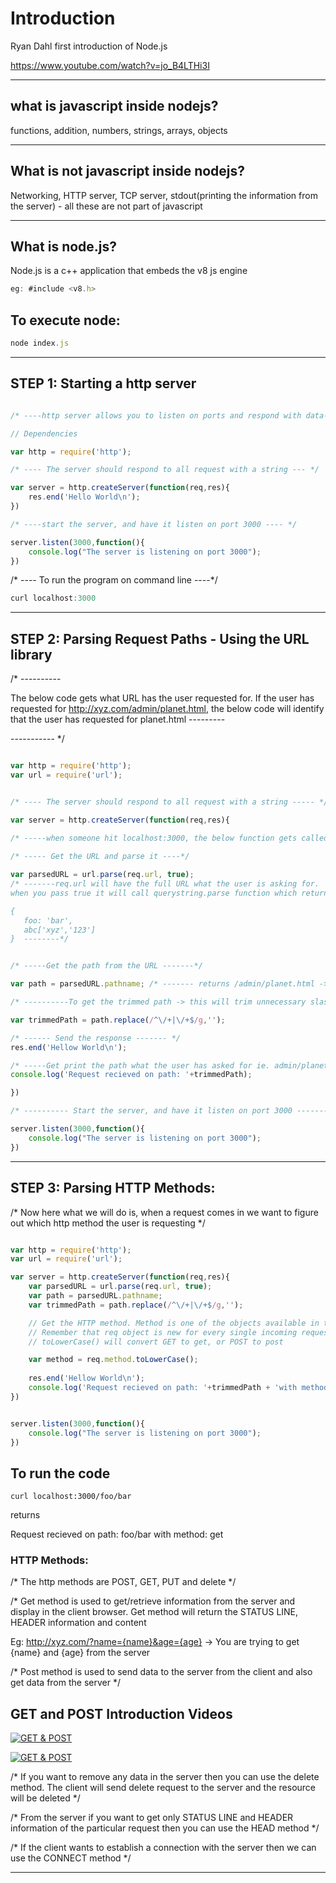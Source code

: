 # Introduction

Ryan Dahl first introduction of Node.js

https://www.youtube.com/watch?v=jo_B4LTHi3I

---

## what is javascript inside nodejs?

functions, addition, numbers, strings, arrays, objects

---

## What is not javascript inside nodejs?

Networking, HTTP server, TCP server, stdout(printing the information from the server) - all these are not part of javascript

---

## What is node.js?

Node.js is a c++ application that embeds the v8 js engine

```Javascript
eg: #include <v8.h>
```

## To execute node:

```Javascript
node index.js
```

---

## STEP 1: Starting a http server

```Javascript

/* ----http server allows you to listen on ports and respond with data--- */

// Dependencies

var http = require('http');

/* ---- The server should respond to all request with a string --- */

var server = http.createServer(function(req,res){
	res.end('Hello World\n');
})

/* ----start the server, and have it listen on port 3000 ---- */

server.listen(3000,function(){
	console.log("The server is listening on port 3000");
})

```

/* ---- To run the program on command line ----*/

```Javascript
curl localhost:3000
```

---

## STEP 2: Parsing Request Paths - Using the URL library

/* ---------- 

The below code gets what URL has the user requested for. If the user has requested for http://xyz.com/admin/planet.html, the below code will identify that the user has requested for planet.html ---------

----------- */


```Javascript

var http = require('http');
var url = require('url');


/* ---- The server should respond to all request with a string ----- */

var server = http.createServer(function(req,res){

/* -----when someone hit localhost:3000, the below function gets called and when each time this function gets called req and res is brand new every time. req object contains a whole bunch of information on what that user is asking for ------ */
	
/* ----- Get the URL and parse it ----*/

var parsedURL = url.parse(req.url, true); 
/* -------req.url will have the full URL what the user is asking for.
when you pass true it will call querystring.parse function which returns the query string 'foo=bar&abc=xyz&abc=123' returns as

{
   foo: 'bar',
   abc['xyz','123']
}  --------*/


/* -----Get the path from the URL -------*/

var path = parsedURL.pathname; /* ------- returns /admin/planet.html -> this is an untrimmed path ------ */

/* ----------To get the trimmed path -> this will trim unnecessary slashes(/) from the URL -------- */

var trimmedPath = path.replace(/^\/+|\/+$/g,'');

/* ------ Send the response ------- */
res.end('Hellow World\n');

/* -----Get print the path what the user has asked for ie. admin/planet.html -------*/
console.log('Request recieved on path: '+trimmedPath);

})

/* ---------- Start the server, and have it listen on port 3000 -------- */

server.listen(3000,function(){
	console.log("The server is listening on port 3000");
})

``` 

---

## STEP 3: Parsing HTTP Methods: 

/* Now here what we will do is, when a request comes in we want to figure out which http method the user is requesting */

```Javascript

var http = require('http');
var url = require('url');

var server = http.createServer(function(req,res){
    var parsedURL = url.parse(req.url, true);
    var path = parsedURL.pathname; 
    var trimmedPath = path.replace(/^\/+|\/+$/g,'');

    // Get the HTTP method. Method is one of the objects available in the req object. 
    // Remember that req object is new for every single incoming request
    // toLowerCase() will convert GET to get, or POST to post

    var method = req.method.toLowerCase();
   
    res.end('Hellow World\n');
    console.log('Request recieved on path: '+trimmedPath + 'with method: ' + method);
})


server.listen(3000,function(){
    console.log("The server is listening on port 3000");
})

```

## To run the code

```
curl localhost:3000/foo/bar

```

returns

Request recieved on path: foo/bar with method: get

### HTTP Methods: 

/* The http methods are POST, GET, PUT and delete */

/* Get method is used to get/retrieve information from the server and display in the client browser. Get method will return the STATUS LINE, HEADER information and content

   Eg: http://xyz.com/?name={name}&age={age} -> You are trying to get {name} and {age} from the server

/* Post method is used to send data to the server from the client and also get data from the server */

## GET and POST Introduction Videos

[![GET & POST](http://img.youtube.com/vi/RkFswrkkie8/0.jpg)](http://www.youtube.com/watch?v=RkFswrkkie8)


[![GET & POST](http://img.youtube.com/vi/9o_4lsOkQ3g/0.jpg)](http://www.youtube.com/watch?v=9o_4lsOkQ3g)    


/* If you want to remove any data in the server then you can use the delete method. The client will send delete request to the server and the resource will be deleted */

/* From the server if you want to get only STATUS LINE and HEADER information of the particular request then you can use the HEAD method */

/* If the client wants to establish a connection with the server then we can use the CONNECT method */

---
